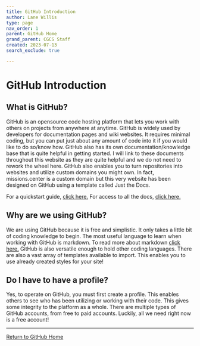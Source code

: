 ```yaml
---
title: GitHub Introduction
author: Lane Willis
type: page
nav_order: 1
parent: GitHub Home
grand_parent: CGCS Staff
created: 2023-07-13
search_exclude: true

---
```


# GitHub Introduction

## What is GitHub?
GitHub is an opensource code hosting platform that lets you work with others on projects from anywhere at anytime. GitHub is widely used by developers for documentation pages and wiki websites. It requires minimal coding, but you can put just about any amount of code into it if you would like to do so/know how. GitHub also has its own documentation/knowledge base that is quite helpful in getting started. I will link to these documents throughout this website as they are quite helpful and we do not need to rework the wheel here. GitHub also enables you to turn repositories into websites and utilize custom domains you might own. In fact, missions.center is a custom domain but this very website has been designed on GitHub using a template called Just the Docs.

For a quickstart guide, [click here.](https://docs.github.com/en/get-started/quickstart/hello-world)
For access to all the docs, [click here.](https://docs.github.com/en)

## Why are we using GitHub?
We are using GitHub because it is free and simplistic. It only takes a little bit of coding knowledge to begin. The most useful language to learn when working with GitHub is markdown. To read more about markdown [click here.](/cgcs-staff-information/github/what-is-markdown.md) GitHub is also versatile enough to hold other coding languages. There are also a vast array of templates available to import. This enables you to use already created styles for your site!

## Do I have to have a profile?
Yes, to operate on GitHub, you must first create a profile. This enables others to see who has been utilizing or working with their code. This gives some integrity to the platform as a whole. There are multiple types of GitHub accounts, from free to paid accounts. Luckily, all we need right now is a free account!

---

[Return to GitHub Home](/cgcs-staff-information/github/github.html)